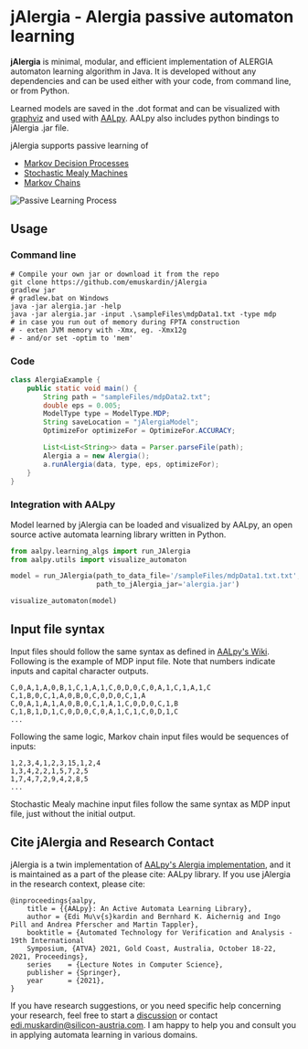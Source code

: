 # jAlergia - Alergia passive automaton learning

**jAlergia** is minimal, modular, and efficient implementation of ALERGIA automaton learning algorithm in Java. 
It is developed without any dependencies and can be used either with your code, from command line, or from Python. 

Learned models are saved in the .dot format and can be visualized with [graphviz](https://graphviz.org/) and used with [AALpy](https://github.com/DES-Lab/AALpy).
AALpy also includes python bindings to jAlergia .jar file.

jAlergia supports passive learning of
- [Markov Decision Processes](https://en.wikipedia.org/wiki/Markov_decision_process)
- [Stochastic Mealy Machines](https://link.springer.com/chapter/10.1007/978-3-030-92124-8_27)
- [Markov Chains](https://en.wikipedia.org/wiki/Markov_chain)

![Passive Learning Process](https://github.com/DES-Lab/AALpy/blob/master/docs/passiveLearning.png)

## Usage

### Command line
```
# Compile your own jar or download it from the repo
git clone https://github.com/emuskardin/jAlergia
gradlew jar
# gradlew.bat on Windows
java -jar alergia.jar -help
java -jar alergia.jar -input .\sampleFiles\mdpData1.txt -type mdp
# in case you run out of memory during FPTA construction
# - exten JVM memory with -Xmx, eg. -Xmx12g 
# - and/or set -optim to 'mem'
```

### Code
```java
class AlergiaExample {
    public static void main() {
        String path = "sampleFiles/mdpData2.txt";
        double eps = 0.005;
        ModelType type = ModelType.MDP;
        String saveLocation = "jAlergiaModel";
        OptimizeFor optimizeFor = OptimizeFor.ACCURACY;

        List<List<String>> data = Parser.parseFile(path);
        Alergia a = new Alergia();
        a.runAlergia(data, type, eps, optimizeFor);
    }
}
```

### Integration with AALpy

Model learned by jAlergia can be loaded and visualized by AALpy, 
an open source active automata learning library written in Python.

```python
from aalpy.learning_algs import run_JAlergia
from aalpy.utils import visualize_automaton

model = run_JAlergia(path_to_data_file='/sampleFiles/mdpData1.txt.txt', automaton_type='mdp', eps=0.005,
                     path_to_jAlergia_jar='alergia.jar')

visualize_automaton(model)
```

## Input file syntax
Input files should follow the same syntax as defined in [AALpy's Wiki](https://github.com/DES-Lab/AALpy/wiki/Passive-Learning-of-Stochastic-Automata).
Following is the example of MDP input file. Note that numbers indicate inputs and capital character outputs.
```
C,0,A,1,A,0,B,1,C,1,A,1,C,0,D,0,C,0,A,1,C,1,A,1,C
C,1,B,0,C,1,A,0,B,0,C,0,D,0,C,1,A
C,0,A,1,A,1,A,0,B,0,C,1,A,1,C,0,D,0,C,1,B
C,1,B,1,D,1,C,0,D,0,C,0,A,1,C,1,C,0,D,1,C
...
```
Following the same logic, Markov chain input files would be sequences of inputs:
```
1,2,3,4,1,2,3,15,1,2,4
1,3,4,2,2,1,5,7,2,5
1,7,4,7,2,9,4,2,8,5
...
```
Stochastic Mealy machine input files follow the same syntax as MDP input file, just without
the initial output.


## Cite jAlergia and Research Contact

jAlergia is a twin implementation of [AALpy's Alergia implementation](https://github.com/DES-Lab/AALpy/blob/master/aalpy/learning_algs/stochastic_passive/Alergia.py),
and it is maintained as a part of the please cite:
AALpy library. If you use jAlergia in the research context, please cite:
```
@inproceedings{aalpy,
	title = {{AALpy}: An Active Automata Learning Library},
	author = {Edi Mu\v{s}kardin and Bernhard K. Aichernig and Ingo Pill and Andrea Pferscher and Martin Tappler},
	booktitle = {Automated Technology for Verification and Analysis - 19th International
	Symposium, {ATVA} 2021, Gold Coast, Australia, October 18-22, 2021, Proceedings},
	series    = {Lecture Notes in Computer Science},  
	publisher = {Springer},
	year      = {2021},
}
```
If you have research suggestions, or you need specific help concerning your research, feel free to start a [discussion](https://github.com/DES-Lab/AALpy/discussions) or contact [edi.muskardin@silicon-austria.com](mailto:edi.muskardin@silicon-austria.com).
I am happy to help you and consult you in applying automata learning in various domains.
